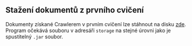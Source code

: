 ## Stažení dokumentů z prvního cvičení
Dokumenty získané Crawlerem v prvním cvičení lze stáhnout na disku [zde](https://drive.google.com/drive/folders/10kDQswpslNXRUA-G2TQuS1v6jClW4ZDc?usp=sharing). Program očekává souboru v adresáři `storage` na stejné úrovni jako je spustitelný `.jar` soubor.